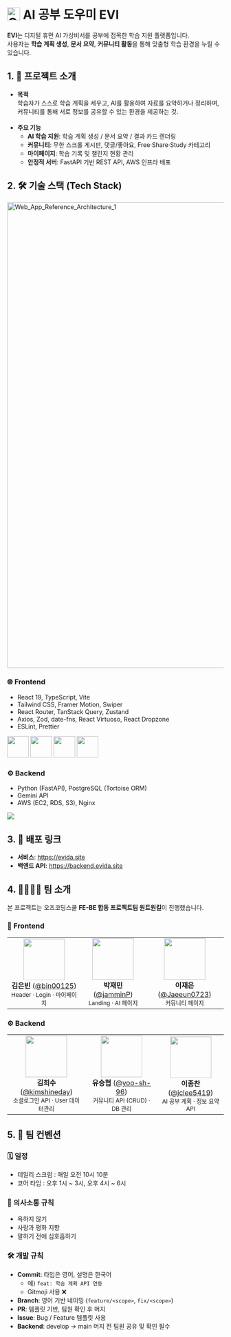 <h1>
  <img src="https://avatars.githubusercontent.com/u/223626944?s=200&v=4" width="30" alt="Organization Logo" style="vertical-align: middle;" />
  <span style="vertical-align: middle;">AI 공부 도우미 EVI</span>
</h1>

**EVI**는 디지털 휴먼 AI 가상비서를 공부에 접목한 학습 지원 플랫폼입니다.  
사용자는 **학습 계획 생성**, **문서 요약**, **커뮤니티 활동**을 통해 맞춤형 학습 환경을 누릴 수 있습니다.  

## 1. 📌 프로젝트 소개
- **목적**  
  학습자가 스스로 학습 계획을 세우고, AI를 활용하여 자료를 요약하거나 정리하며, 커뮤니티를 통해 서로 정보를 공유할 수 있는 환경을 제공하는 것.<br/><br/>
- **주요 기능**
  - **AI 학습 지원**: 학습 계획 생성 / 문서 요약 / 결과 카드 렌더링
  - **커뮤니티**: 무한 스크롤 게시판, 댓글/좋아요, Free·Share·Study 카테고리
  - **마이페이지**: 학습 기록 및 챌린지 현황 관리
  - **안정적 서버**: FastAPI 기반 REST API, AWS 인프라 배포

## 2. 🛠️ 기술 스택 (Tech Stack)

<img width="1920" height="1080" alt="Web_App_Reference_Architecture_1" src="https://github.com/user-attachments/assets/5a13d89d-daf8-4006-a043-ee1d85cee329" />

### 🌐 Frontend
- React 19, TypeScript, Vite  
- Tailwind CSS, Framer Motion, Swiper  
- React Router, TanStack Query, Zustand  
- Axios, Zod, date-fns, React Virtuoso, React Dropzone  
- ESLint, Prettier
<p align="left">
  <img src="https://cdn.jsdelivr.net/gh/devicons/devicon/icons/react/react-original.svg" width="50" />
  <img src="https://cdn.jsdelivr.net/gh/devicons/devicon/icons/typescript/typescript-original.svg" width="50" />
  <img src="https://cdn.jsdelivr.net/gh/devicons/devicon/icons/vite/vite-original.svg" width="50" />
  <img src="https://cdn.jsdelivr.net/gh/devicons/devicon/icons/tailwindcss/tailwindcss-original.svg" width="50" />
</p>

### ⚙️ Backend
- Python (FastAPI), PostgreSQL (Tortoise ORM)  
- Gemini API  
- AWS (EC2, RDS, S3), Nginx

<p align="left">
  <img src="https://skillicons.dev/icons?i=python,fastapi,postgres,aws,nginx" />
</p>


## 3. 🔗 배포 링크
- **서비스**: https://evida.site  
- **백엔드 API**: https://backend.evida.site  


## 4. 👨‍👩‍👧‍👦 팀 소개

<p>본 프로젝트는 오즈코딩스쿨 <b>FE-BE 합동 프로젝트팀 원트원킬</b>이 진행했습니다.</p>

### 🚀 Frontend
<table>
  <tr>
    <td align="center">
        <img src="https://avatars.githubusercontent.com/u/206815651?v=4" width="96"/><br/>
        <b>김은빈</b> (<a href="https://github.com/bin00125">@bin00125</a>)
      <br/>
      <sub>Header · Login · 마이페이지</sub>
    </td>
    <td align="center">
        <img src="https://avatars.githubusercontent.com/u/117453101?v=4" width="96"/><br/>
        <b>박재민</b> (<a href="https://github.com/jamminP">@jamminP</a>)
      <br/>
      <sub>Landing · AI 페이지</sub>
    </td>
    <td align="center">
        <img src="https://avatars.githubusercontent.com/u/202897450?v=4" width="96"/><br/>
        <b>이재은</b> (<a href="https://github.com/Jaeeun0723">@Jaeeun0723</a>)
      <br/>
      <sub>커뮤니티 페이지</sub>
    </td>
  </tr>
</table>

### ⚙️ Backend
<table>
  <tr>
    <td align="center">
        <img src="https://avatars.githubusercontent.com/u/203993673?v=4" width="96"/><br/>
        <b>김희수</b> (<a href="https://github.com/kimshineday">@kimshineday</a>)
      <br/>
      <sub>소셜로그인 API · User 데이터관리</sub>
    </td>
    <td align="center">
        <img src="https://avatars.githubusercontent.com/u/206352569?v=4" width="96"/><br/>
        <b>유승협</b> (<a href="https://github.com/yoo-sh-96">@yoo-sh-96</a>)
      <br/>
      <sub>커뮤니티 API (CRUD) · DB 관리</sub>
    </td>
    <td align="center">
        <img src="https://avatars.githubusercontent.com/u/204955431?v=4" width="96"/><br/>
        <b>이종찬</b> (<a href="https://github.com/jclee5419">@jclee5419</a>)
      <br/>
      <sub>AI 공부 계획 · 정보 요약 API</sub>
    </td>
  </tr>
</table>


## 5. 📌 팀 컨벤션

### 🗓 일정
- 데일리 스크럼 : 매일 오전 10시 10분  
- 코어 타임 : 오후 1시 ~ 3시, 오후 4시 ~ 6시  

### 📣 의사소통 규칙
- 욕하지 않기  
- 사랑과 평화 지향  
- 말하기 전에 심호흡하기  

### 🛠️ 개발 규칙
- **Commit**: 타입은 영어, 설명은 한국어  
  - 예) `feat: 학습 계획 API 연동`  
  - Gitmoji 사용 ❌  
- **Branch**: 영어 기반 네이밍 (`feature/<scope>`, `fix/<scope>`)  
- **PR**: 템플릿 기반, 팀원 확인 후 머지  
- **Issue**: Bug / Feature 템플릿 사용  
- **Backend**: develop → main 머지 전 팀원 공유 및 확인 필수  

